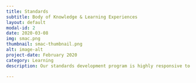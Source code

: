 ```yaml
---
title: Standards  
subtitle: Body of Knowledge & Learning Experiences  
layout: default
modal-id: 2
date: 2020-03-08
img: smac.png
thumbnail: smac-thumbnail.png
alt: image-alt
project-date: February 2020
category: Learning 
description: Our standards development program is highly responsive to each organization's business processes. We develop body of knowledge and learning environments with our proprietary design techniqes, which incorporate cloud computing, data science, human factors and organizational culture, knowledge management, and learning design, to help organizations and professionals achieve resilience.    

---
```

